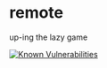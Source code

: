 # remote
up-ing the lazy game

[![Known Vulnerabilities](https://snyk.io/test/github/alexcreek/remote/badge.svg)](https://snyk.io/test/github/alexcreek/remote)

